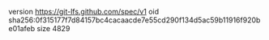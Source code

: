 version https://git-lfs.github.com/spec/v1
oid sha256:0f315177f7d84157bc4cacaacde7e55cd290f134d5ac59b11916f920be01afeb
size 4829
